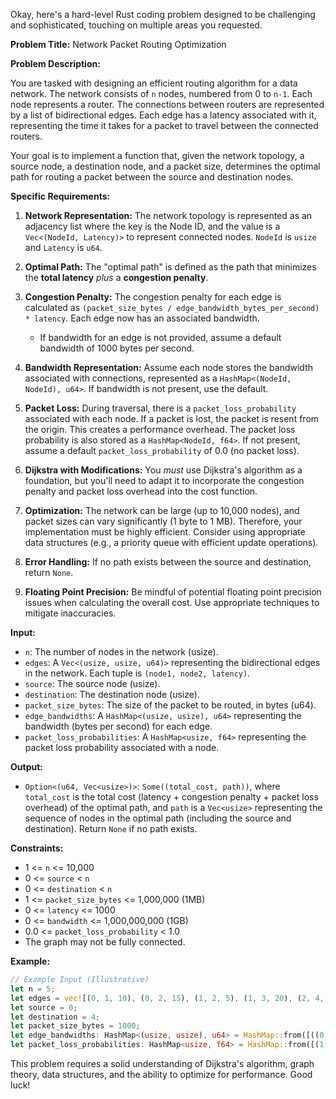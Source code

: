 Okay, here's a hard-level Rust coding problem designed to be challenging and sophisticated, touching on multiple areas you requested.

**Problem Title:** Network Packet Routing Optimization

**Problem Description:**

You are tasked with designing an efficient routing algorithm for a data network. The network consists of `n` nodes, numbered from 0 to `n-1`. Each node represents a router. The connections between routers are represented by a list of bidirectional edges. Each edge has a latency associated with it, representing the time it takes for a packet to travel between the connected routers.

Your goal is to implement a function that, given the network topology, a source node, a destination node, and a packet size, determines the optimal path for routing a packet between the source and destination nodes.

**Specific Requirements:**

1.  **Network Representation:** The network topology is represented as an adjacency list where the key is the Node ID, and the value is a `Vec<(NodeId, Latency)>` to represent connected nodes. `NodeId` is `usize` and `Latency` is `u64`.
2.  **Optimal Path:** The "optimal path" is defined as the path that minimizes the **total latency** *plus* a **congestion penalty**.
3.  **Congestion Penalty:** The congestion penalty for each edge is calculated as `(packet_size_bytes / edge_bandwidth_bytes_per_second) * latency`. Each edge now has an associated bandwidth.

    *   If bandwidth for an edge is not provided, assume a default bandwidth of 1000 bytes per second.
4.  **Bandwidth Representation:** Assume each node stores the bandwidth associated with connections, represented as a `HashMap<(NodeId, NodeId), u64>`. If bandwidth is not present, use the default.
5.  **Packet Loss:** During traversal, there is a `packet_loss_probability` associated with each node. If a packet is lost, the packet is resent from the origin. This creates a performance overhead. The packet loss probability is also stored as a `HashMap<NodeId, f64>`. If not present, assume a default `packet_loss_probability` of 0.0 (no packet loss).
6.  **Dijkstra with Modifications:** You *must* use Dijkstra's algorithm as a foundation, but you'll need to adapt it to incorporate the congestion penalty and packet loss overhead into the cost function.
7.  **Optimization:**  The network can be large (up to 10,000 nodes), and packet sizes can vary significantly (1 byte to 1 MB).  Therefore, your implementation must be highly efficient. Consider using appropriate data structures (e.g., a priority queue with efficient update operations).
8.  **Error Handling:** If no path exists between the source and destination, return `None`.
9.  **Floating Point Precision:** Be mindful of potential floating point precision issues when calculating the overall cost. Use appropriate techniques to mitigate inaccuracies.

**Input:**

*   `n`: The number of nodes in the network (usize).
*   `edges`: A `Vec<(usize, usize, u64)>` representing the bidirectional edges in the network. Each tuple is `(node1, node2, latency)`.
*   `source`: The source node (usize).
*   `destination`: The destination node (usize).
*   `packet_size_bytes`: The size of the packet to be routed, in bytes (u64).
*   `edge_bandwidths`: A `HashMap<(usize, usize), u64>` representing the bandwidth (bytes per second) for each edge.
*   `packet_loss_probabilities`: A `HashMap<usize, f64>` representing the packet loss probability associated with a node.

**Output:**

*   `Option<(u64, Vec<usize>)>`:  `Some((total_cost, path))`, where `total_cost` is the total cost (latency + congestion penalty + packet loss overhead) of the optimal path, and `path` is a `Vec<usize>` representing the sequence of nodes in the optimal path (including the source and destination). Return `None` if no path exists.

**Constraints:**

*   1 <= `n` <= 10,000
*   0 <= `source` < `n`
*   0 <= `destination` < `n`
*   1 <= `packet_size_bytes` <= 1,000,000 (1MB)
*   0 <= `latency` <= 1000
*   0 <= `bandwidth` <= 1,000,000,000 (1GB)
*   0.0 <= `packet_loss_probability` < 1.0
*   The graph may not be fully connected.

**Example:**

```rust
// Example Input (Illustrative)
let n = 5;
let edges = vec![(0, 1, 10), (0, 2, 15), (1, 2, 5), (1, 3, 20), (2, 4, 10), (3, 4, 5)];
let source = 0;
let destination = 4;
let packet_size_bytes = 1000;
let edge_bandwidths: HashMap<(usize, usize), u64> = HashMap::from([((0, 1), 500), ((1, 0), 500)]);
let packet_loss_probabilities: HashMap<usize, f64> = HashMap::from([(1, 0.1)]);
```

This problem requires a solid understanding of Dijkstra's algorithm, graph theory, data structures, and the ability to optimize for performance. Good luck!
